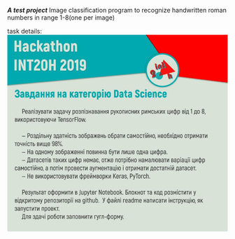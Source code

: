  ***A test project*** 
Image classification program to recognize handwritten roman numbers in range 1-8(one per image)

task details:
![](task.jpg)


